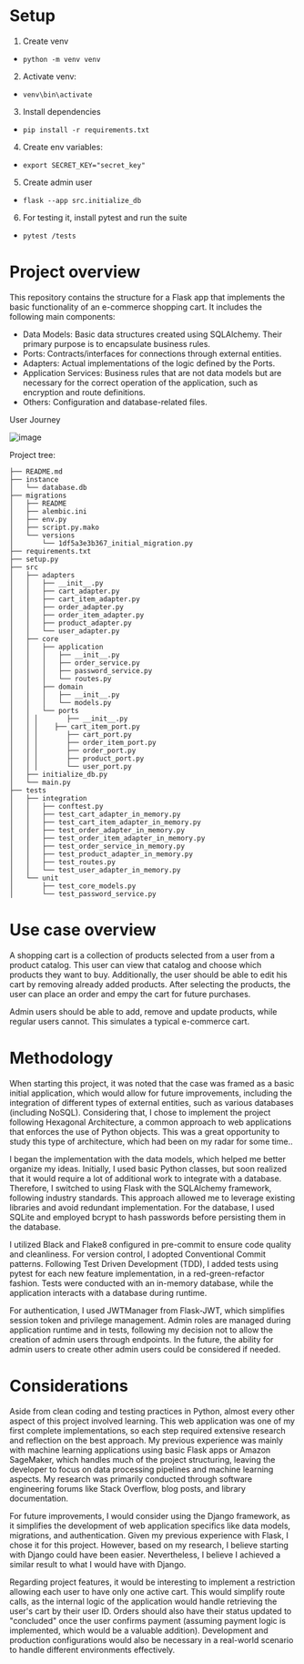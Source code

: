 # Setup
1. Create venv
- `python -m venv venv`

2. Activate venv:

- `venv\bin\activate`

3. Install dependencies
- `pip install -r requirements.txt`

4. Create env variables:
- `export SECRET_KEY="secret_key"`

5. Create admin user
 - `flask --app src.initialize_db`


  6. For testing it, install pytest and run the suite
  - `pytest /tests`

# Project overview

This repository contains the structure for a Flask app that implements the basic functionality of an e-commerce shopping cart. It includes the following main components:

- Data Models: Basic data structures created using SQLAlchemy. Their primary purpose is to encapsulate business rules.
- Ports: Contracts/interfaces for connections through external entities.
- Adapters: Actual implementations of the logic defined by the Ports.
- Application Services: Business rules that are not data models but are necessary for the correct operation of the application, such as encryption and route definitions.
- Others: Configuration and database-related files.

User Journey

![image](https://github.com/user-attachments/assets/ac29a2a9-3392-492e-9a9e-db40b402d9e0)



Project tree:

    ├── README.md
    ├── instance
    │   └── database.db
    ├── migrations
    │   ├── README
    │   ├── alembic.ini
    │   ├── env.py
    │   ├── script.py.mako
    │   └── versions
    │       └── 1df5a3e3b367_initial_migration.py
    ├── requirements.txt
    ├── setup.py
    ├── src
    │   ├── adapters
    │   │   ├── __init__.py
    │   │   ├── cart_adapter.py
    │   │   ├── cart_item_adapter.py
    │   │   ├── order_adapter.py
    │   │   ├── order_item_adapter.py
    │   │   ├── product_adapter.py
    │   │   └── user_adapter.py
    │   ├── core
    │   │   ├── application
    │   │   │   ├── __init__.py
    │   │   │   ├── order_service.py
    │   │   │   ├── password_service.py
    │   │   │   └── routes.py
    │   │   ├── domain
    │   │   │   ├── __init__.py
    │   │   │   └── models.py
    │   │   └── ports
    │   │ │       ├── __init__.py
    │   │ │    ├── cart_item_port.py
    │   │ │       ├── cart_port.py
    │   │ │       ├── order_item_port.py
    │   │ │       ├── order_port.py
    │   │ │       ├── product_port.py
    │   │ │       └── user_port.py
    │   ├── initialize_db.py
    │   └── main.py
    ├── tests
    │   ├── integration
    │   │   ├── conftest.py
    │   │   ├── test_cart_adapter_in_memory.py
    │   │   ├── test_cart_item_adapter_in_memory.py
    │   │   ├── test_order_adapter_in_memory.py
    │   │   ├── test_order_item_adapter_in_memory.py
    │   │   ├── test_order_service_in_memory.py
    │   │   ├── test_product_adapter_in_memory.py
    │   │   ├── test_routes.py
    │   │   └── test_user_adapter_in_memory.py
    │   └── unit
    │       ├── test_core_models.py
    │       └── test_password_service.py

# Use case overview
A shopping cart is a collection of products selected from a user from a product catalog. This user can view that catalog and choose which products they want to buy. Additionally, the user should be able to edit his cart by removing already added products. After selecting the products, the user can place an order and empy the cart for future purchases.

Admin users should be able to add, remove and update products, while regular users cannot. This simulates a typical e-commerce cart.

# Methodology

When starting this project, it was noted that the case was framed as a basic initial application, which would allow for future improvements, including the integration of different types of external entities, such as various databases (including NoSQL). Considering that, I chose to implement the project following Hexagonal Architecture,  a common approach to web applications that enforces the use of Python objects. This was a great opportunity to study this type of architecture, which had been on my radar for some time..

I began the implementation with the data models, which helped me better organize my ideas. Initially, I used basic Python classes, but soon realized that it would require a lot of additional work to integrate with a database. Therefore, I switched to using Flask with the SQLAlchemy framework, following industry standards. This approach allowed me to leverage existing libraries and avoid redundant implementation. For the database, I used SQLite and employed bcrypt to hash passwords before persisting them in the database.

I utilized Black and Flake8 configured in pre-commit to ensure code quality and cleanliness. For version control, I adopted Conventional Commit patterns. Following Test Driven Development (TDD), I added tests using pytest for each new feature implementation, in a red-green-refactor fashion. Tests were conducted with an in-memory database, while the application interacts with a database during runtime.

For authentication, I used JWTManager from Flask-JWT, which simplifies session token and privilege management. Admin roles are managed during application runtime and in tests, following my decision not to allow the creation of admin users through endpoints. In the future, the ability for admin users to create other admin users could be considered if needed.

# Considerations
Aside from clean coding and testing practices in Python, almost every other aspect of this project involved learning. This web application was one of my first complete implementations, so each step required extensive research and reflection on the best approach. My previous experience was mainly with machine learning applications using basic Flask apps or Amazon SageMaker, which handles much of the project structuring, leaving the developer to focus on data processing pipelines and machine learning aspects. My research was primarily conducted through software engineering forums like Stack Overflow, blog posts, and library documentation.

For future improvements, I would consider using the Django framework, as it simplifies the development of web application specifics like data models, migrations, and authentication. Given my previous experience with Flask, I chose it for this project. However, based on my research, I believe starting with Django could have been easier. Nevertheless, I believe I achieved a similar result to what I would have with Django.

Regarding project features, it would be interesting to implement a restriction allowing each user to have only one active cart. This would simplify route calls, as the internal logic of the application would handle retrieving the user's cart by their user ID. Orders should also have their status updated to "concluded" once the user confirms payment (assuming payment logic is implemented, which would be a valuable addition). Development and production configurations would also be necessary in a real-world scenario to handle different environments effectively.
